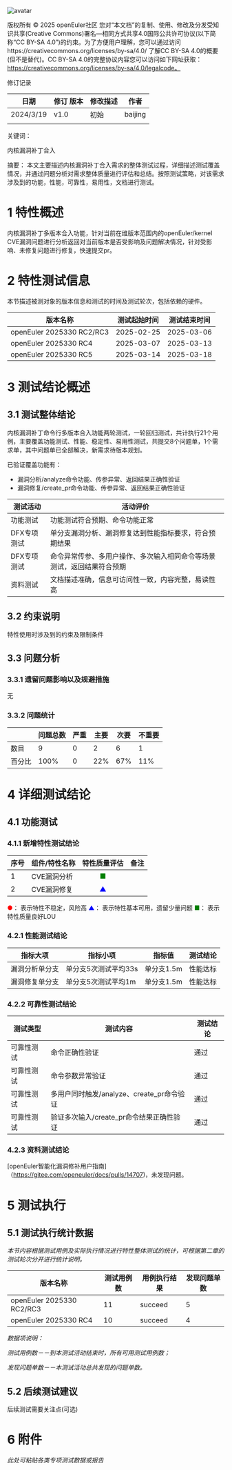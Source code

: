 ![avatar](../../images/openEuler.png)


版权所有 © 2025  openEuler社区
 您对“本文档”的复制、使用、修改及分发受知识共享(Creative Commons)署名—相同方式共享4.0国际公共许可协议(以下简称“CC BY-SA 4.0”)的约束。为了方便用户理解，您可以通过访问https://creativecommons.org/licenses/by-sa/4.0/ 了解CC BY-SA 4.0的概要 (但不是替代)。CC BY-SA 4.0的完整协议内容您可以访问如下网址获取：https://creativecommons.org/licenses/by-sa/4.0/legalcode。

修订记录

| 日期 | 修订   版本 | 修改描述 | 作者 |
| ---- | ----------- | -------- | ---- |
|  2024/3/19    |  v1.0           |  初始        |    baijing  |
|      |             |          |      |

关键词： 

内核漏洞补丁合入

摘要：
本文主要描述内核漏洞补丁合入需求的整体测试过程，详细描述测试覆盖情况，并通过问题分析对需求整体质量进行评估和总结。按照测试策略，对该需求涉及到的功能，性能，可靠性，易用性，文档进行测试。


# 1     特性概述

内核漏洞补丁多版本合入功能，针对当前在维版本范围内的openEuler/kernel CVE漏洞问题进行分析返回对当前版本是否受影响及问题解决情况，针对受影响、未修复问题进行修复，快速提交pr。

# 2     特性测试信息

本节描述被测对象的版本信息和测试的时间及测试轮次，包括依赖的硬件。

| 版本名称 | 测试起始时间 | 测试结束时间 |
| -------- | ------------ | ------------ |
|    openEuler 2025330 RC2/RC3      |      2025-02-25       |    2025-03-06          |
|    openEuler 2025330 RC4      |      2025-03-07       |    2025-03-13 |
|    openEuler 2025330 RC5      |      2025-03-14       |    2025-03-18 |  
# 3     测试结论概述

## 3.1   测试整体结论
内核漏洞补丁命令行多版本合入功能两轮测试，一轮回归测试，共计执行21个用例，主要覆盖功能测试、性能、稳定性、易用性测试，共提交8个问题单，1个需求单，其中问题单已全部解决，新需求待版本规划。

已验证覆盖功能有：
- 漏洞分析/analyze命令功能、传参异常、返回结果正确性验证
- 漏洞修复/create_pr命令功能、传参异常、返回结果正确性验证

| 测试活动 | 活动评价 |
| ------- | ------- |
| 功能测试 | 功能测试符合预期、命令功能正常 |
| DFX专项测试 | 单分支漏洞分析、漏洞修复达到性能指标要求，符合预期结果 |
| DFX专项测试 | 命令异常传参、多用户操作、多次输入相同命令等场景测试，返回结果符合预期 |
| 资料测试 |  文档描述准确，信息可访问性一致，内容完整，易读性高  | 


## 3.2   约束说明

特性使用时涉及到的约束及限制条件

## 3.3  问题分析

### 3.3.1 遗留问题影响以及规避措施

无

### 3.3.2 问题统计

|        | 问题总数 | 严重 | 主要 | 次要 | 不重要 |
| ------ | -------- | ---- | ---- | ---- | ------ |
| 数目   |     9     |    0  |    2  |   6   |    1    |
| 百分比 |    100%      |   0   |   22%   |   67%   |    11%    |

# 4 详细测试结论

## 4.1 功能测试

### 4.1.1 新增特性测试结论

| 序号 | 组件/特性名称 | 特性质量评估 | 备注 |
| --- | ----------- | :--------: | --- |
|1 |CVE漏洞分析 | <font color=green>■</font> |   |
| 2|CVE漏洞修复 | <font color=blue>▲</font> |   |

<font color=red>●</font>： 表示特性不稳定，风险高
<font color=blue>▲</font>： 表示特性基本可用，遗留少量问题
<font color=green>■</font>： 表示特性质量良好LOU


### 4.2.1 性能测试结论

| 指标大项 | 指标小项 | 指标值 | 测试结论 |
| ------- | ------- | ------ | ------- |
|    漏洞分析单分支     |   单分支5次测试平均33s  |  单分支1.5m    |性能达标       |
|    漏洞修复单分支     |    单分支5次测试平均1m  |    单分支1.5m    |  性能达标     |

### 4.2.2 可靠性测试结论

| 测试类型 | 测试内容 | 测试结论 |
| ------- | ------- | -------- |
|  可靠性测试       | 命令正确性验证        |      通过    |
|  可靠性测试       | 命令参数异常验证        |      通过    |
|  可靠性测试       | 多用户同时触发/analyze、create_pr命令验证       |      通过    |
|  可靠性测试       | 验证多次输入/create_pr命令结果正确性验证        |      通过    |
### 4.2.3 资料测试结论
[openEuler智能化漏洞修补用户指南] （https://gitee.com/openeuler/docs/pulls/14707)，未发现问题。


# 5     测试执行

## 5.1   测试执行统计数据

*本节内容根据测试用例及实际执行情况进行特性整体测试的统计，可根据第二章的测试轮次分开进行统计说明。*

| 版本名称 | 测试用例数 | 用例执行结果 | 发现问题单数 |
| -------- | ---------- | ------------ | ------------ |
|   openEuler 2025330 RC2/RC3        |      11      |     succeed         |       5      |
|   openEuler 2025330 RC4       |     10  |     succeed         |          4    |

*数据项说明：*

*测试用例数－－到本测试活动结束时，所有可用测试用例数；*

*发现问题单数－－本测试活动总共发现的问题单数。*

## 5.2   后续测试建议

后续测试需要关注点(可选)

# 6     附件

*此处可粘贴各类专项测试数据或报告*

 



 

 